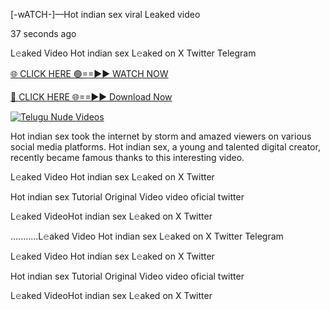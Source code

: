 [-wATCH-]—Hot indian sex viral Leaked video



37 seconds ago

L𝚎aked Video Hot indian sex L𝚎aked on X Twitter Telegram

[🌐 CLICK HERE 🟢==►► WATCH NOW](https://viral-xone.blogspot.com/2025/01/valovideo.html)

[🔴 CLICK HERE 🌐==►► Download Now](https://viral-xone.blogspot.com/2025/01/valovideo.html)

[![Telugu Nude Videos](https://i.imgur.com/dJHk4Zq.gif)](https://viral-xone.blogspot.com/2025/01/valovideo.html)

Hot indian sex took the internet by storm and amazed viewers on various social media platforms. Hot indian sex, a young and talented digital creator, recently became famous thanks to this interesting video.

L𝚎aked Video Hot indian sex L𝚎aked on X Twitter

Hot indian sex Tutorial Original Video video oficial twitter

L𝚎aked VideoHot indian sex L𝚎aked on X Twitter

...........L𝚎aked Video Hot indian sex L𝚎aked on X Twitter Telegram

L𝚎aked Video Hot indian sex L𝚎aked on X Twitter

Hot indian sex Tutorial Original Video video oficial twitter

L𝚎aked VideoHot indian sex L𝚎aked on X Twitter